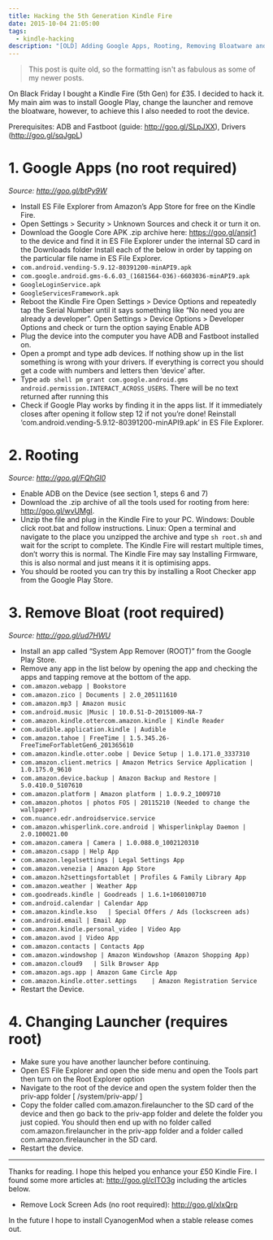 ```yaml
---
title: Hacking the 5th Generation Kindle Fire
date: 2015-10-04 21:05:00
tags:
  - kindle-hacking
description: "[OLD] Adding Google Apps, Rooting, Removing Bloatware and Changing the Launcher of a 5th Generation Kindle Fire"
---
```

> This post is quite old, so the formatting isn't as fabulous as some of my newer posts.

On Black Friday I bought a Kindle Fire (5th Gen) for £35. I decided to hack it. My main aim was to install Google Play, change the launcher and remove the bloatware, however, to achieve this I also needed to root the device.

Prerequisites: ADB and Fastboot (guide: http://goo.gl/SLpJXX), Drivers (http://goo.gl/sqJgpL)

# 1. Google Apps (no root required)
*Source: http://goo.gl/btPy9W*

* Install ES File Explorer from Amazon’s App Store for free on the Kindle Fire.
* Open Settings > Security > Unknown Sources and check it or turn it on.
* Download the Google Core APK .zip archive here: https://goo.gl/ansjr1 to the device and find it in ES File Explorer under the internal SD card in the Downloads folder
Install each of the below in order by tapping on the particular file name in ES File Explorer. 
 * `com.android.vending-5.9.12-80391200-minAPI9.apk`
 * `com.google.android.gms-6.6.03_(1681564-036)-6603036-minAPI9.apk`
 * `GoogleLoginService.apk`
 * `GoogleServicesFramework.apk`
* Reboot the Kindle Fire
Open Settings > Device Options and repeatedly tap the Serial Number until it says something like “No need you are already a developer”.
Open Settings > Device Options > Developer Options and check or turn the option saying Enable ADB
* Plug the device into the computer you have ADB and Fastboot installed on.
* Open a prompt and type adb devices. If nothing show up in the list something is wrong with your drivers. If everything is correct you should get a code with numbers and letters then ‘device’ after.
* Type `adb shell pm grant com.google.android.gms android.permission.INTERACT_ACROSS_USERS`. There will be no text returned after running this
* Check if Google Play works by finding it in the apps list. If it immediately closes after opening it follow step 12 if not you’re done!
Reinstall ‘com.android.vending-5.9.12-80391200-minAPI9.apk’ in ES File Explorer.
# 2. Rooting
*Source: http://goo.gl/FQhGl0*

* Enable ADB on the Device (see section 1, steps 6 and 7)
* Download the .zip archive of all the tools used for rooting from here: http://goo.gl/wvUMgI.
* Unzip the file and plug in the Kindle Fire to your PC.
Windows: Double click root.bat and follow instructions. Linux: Open a terminal and navigate to the place you unzipped the archive and type `sh root.sh` and wait for the script to complete. The Kindle Fire will restart multiple times, don’t worry this is normal. The Kindle Fire may say Installing Firmware, this is also normal and just means it it is optimising apps.
* You should be rooted you can try this by installing a Root Checker app from the Google Play Store.
# 3. Remove Bloat (root required)
*Source: http://goo.gl/ud7HWU*

* Install an app called “System App Remover (ROOT)” from the Google Play Store.
* Remove any app in the list below by opening the app and checking the apps and tapping remove at the bottom of the app.
 * `com.amazon.webapp | Bookstore`
 * `com.amazon.zico | Documents | 2.0_205111610`
 * `com.amazon.mp3 | Amazon music`
 * `com.android.music |Music | 10.0.51-D-20151009-NA-7`
 * `com.amazon.kindle.ottercom.amazon.kindle | Kindle Reader`
 * `com.audible.application.kindle | Audible`
 * `com.amazon.tahoe | FreeTime | 1.5.345.26-FreeTimeForTabletGen6_201365610`
 * `com.amazon.kindle.otter.oobe | Device Setup | 1.0.171.0_3337310`
 * `com.amazon.client.metrics | Amazon Metrics Service Application | 1.0.175.0_9610`
 * `com.amazon.device.backup | Amazon Backup and Restore | 5.0.410.0_5107610`
 * `com.amazon.platform | Amazon platform | 1.0.9.2_1009710`
 * `com.amazon.photos | photos FOS | 20115210 (Needed to change the wallpaper)`
 * `com.nuance.edr.androidservice.service`
 * `com.amazon.whisperlink.core.android | Whisperlinkplay Daemon | 2.0.100021.00`
 * `com.amazon.camera | Camera | 1.0.088.0_1002120310`
 * `com.amazon.csapp | Help App`
 * `com.amazon.legalsettings | Legal Settings App`
 * `com.amazon.venezia | Amazon App Store`
 * `com.amazon.h2settingsfortablet | Profiles & Family Library App`
 * `com.amazon.weather | Weather App`
 * `com.goodreads.kindle | Goodreads | 1.6.1+1060100710`
 * `com.android.calendar | Calendar App`
 * `com.amazon.kindle.kso	| Special Offers / Ads (lockscreen ads)`
 * `com.android.email | Email App`
 * `com.amazon.kindle.personal_video | Video App`
 * `com.amazon.avod | Video App`
 * `com.amazon.contacts | Contacts App`
 * `com.amazon.windowshop | Amazon Windowshop (Amazon Shopping App)`
 * `com.amazon.cloud9	| Silk Browser App`
 * `com.amazon.ags.app | Amazon Game Circle App`
 * `com.amazon.kindle.otter.settings	| Amazon Registration Service`
* Restart the Device.
# 4. Changing Launcher (requires root)
* Make sure you have another launcher before continuing.
* Open ES File Explorer and open the side menu and open the Tools part then turn on the Root Explorer option
* Navigate to the root of the device and open the system folder then the priv-app folder [ /system/priv-app/ ]
* Copy the folder called com.amazon.firelauncher to the SD card of the device and then go back to the priv-app folder and delete the folder you just copied. You should then end up with no folder called  com.amazon.firelauncher in the priv-app folder and a folder called  com.amazon.firelauncher in the SD card.
* Restart the device.

---
Thanks for reading. I hope this helped you enhance your £50 Kindle Fire. I found some more articles at: http://goo.gl/cITO3g including the articles below.

* Remove Lock Screen Ads (no root required): http://goo.gl/xlxQrp

In the future I hope to install CyanogenMod when a stable release comes out.